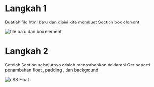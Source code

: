 # Langkah 1
Buatlah file html baru dan disini kita membuat Section box element

![file baru dan box element](https://user-images.githubusercontent.com/81844622/115722694-7143c780-a3a9-11eb-86a1-1a285af9f373.jpg)

# Langkah 2
Setelah Section selanjutnya adalah menambahkan deklarasi Css seperti penambahan float , padding , dan background

![cSS Float](https://user-images.githubusercontent.com/81844622/115724025-c3391d00-a3aa-11eb-8a62-791292b41d9c.jpg)


